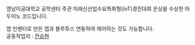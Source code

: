 영남이공대학교 공학센터 주관 미래신산업수요특화형(IoT)경진대회 은상을 수상한 아두이노 코드입니다.
   
앱 인벤터로 만든 앱과 블루투스 연동하여 제어하는 것도 가능합니다.   
공동작업자 : [전승현](https://github.com/jjsh0208)
